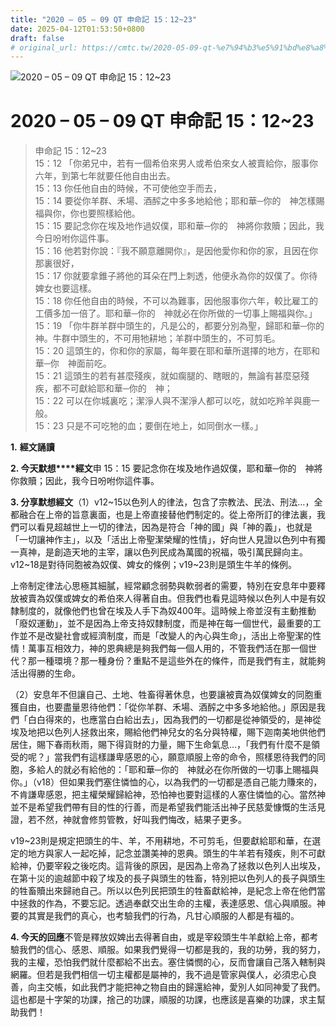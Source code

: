 ```yaml
---
title: "2020 – 05 – 09 QT 申命記 15：12~23"
date: 2025-04-12T01:53:50+0800
draft: false
# original_url: https://cmtc.tw/2020-05-09-qt-%e7%94%b3%e5%91%bd%e8%a8%98-15%ef%bc%9a1223
---
```


![2020 – 05 – 09 QT 申命記 15：12\~23](/images/qt.jpg   "2020 – 05 – 09 QT 申命記 15：12\~23")

# 2020 – 05 – 09 QT 申命記 15：12\~23

> 申命記 15：12\~23  
> 15：12 「你弟兄中，若有一個希伯來男人或希伯來女人被賣給你，服事你六年，到第七年就要任他自由出去。  
> 15：13 你任他自由的時候，不可使他空手而去，  
> 15：14 要從你羊群、禾場、酒醡之中多多地給他；耶和華─你的　神怎樣賜福與你，你也要照樣給他。  
> 15：15 要記念你在埃及地作過奴僕，耶和華─你的　神將你救贖；因此，我今日吩咐你這件事。  
> 15：16 他若對你說：『我不願意離開你』，是因他愛你和你的家，且因在你那裏很好，  
> 15：17 你就要拿錐子將他的耳朵在門上刺透，他便永為你的奴僕了。你待婢女也要這樣。  
> 15：18 你任他自由的時候，不可以為難事，因他服事你六年，較比雇工的工價多加一倍了。耶和華─你的　神就必在你所做的一切事上賜福與你。」  
> 15：19 「你牛群羊群中頭生的，凡是公的，都要分別為聖，歸耶和華─你的　神。牛群中頭生的，不可用牠耕地；羊群中頭生的，不可剪毛。  
> 15：20 這頭生的，你和你的家屬，每年要在耶和華所選擇的地方，在耶和華─你　神面前吃。  
> 15：21 這頭生的若有甚麼殘疾，就如瘸腿的、瞎眼的，無論有甚麼惡殘疾，都不可獻給耶和華─你的　神；  
> 15：22 可以在你城裏吃；潔淨人與不潔淨人都可以吃，就如吃羚羊與鹿一般。  
> 15：23 只是不可吃牠的血；要倒在地上，如同倒水一樣。」

**1.** **經文誦讀**

**2. 今天默想****經文**申 15：15 要記念你在埃及地作過奴僕，耶和華─你的　神將你救贖；因此，我今日吩咐你這件事。

**3. 分享默想經文**（1）v12\~15以色列人的律法，包含了宗教法、民法、刑法…，全都融合在上帝的旨意裏面，也是上帝直接替他們制定的。從上帝所訂的律法裏，我們可以看見超越世上一切的律法，因為是符合「神的國」與「神的義」，也就是「一切讓神作主」，以及「活出上帝聖潔榮耀的性情」，好向世人見證以色列中有獨一真神，是創造天地的主宰，讓以色列民成為萬國的祝福，吸引萬民歸向主。v12\~18是對待同胞被為奴僕、婢女的條例；v19\~23則是頭生牛羊的條例。

上帝制定律法心思極其細膩，經常顧念弱勢與軟弱者的需要，特別在安息年中要釋放被賣為奴僕或婢女的希伯來人得著自由。但我們也看見這時候以色列人中是有奴隸制度的，就像他們也曾在埃及人手下為奴400年。這時候上帝並沒有主動推動「廢奴運動」，並不是因為上帝支持奴隸制度，而是神在每一個世代，最重要的工作並不是改變社會或經濟制度，而是「改變人的內心與生命」，活出上帝聖潔的性情！萬事互相效力，神的恩典總是夠我們每一個人用的，不管我們活在那一個世代？那一種環境？那一種身份？重點不是這些外在的條件，而是我們有主，就能夠活出得勝的生命。

（2）安息年不但讓自己、土地、牲畜得著休息，也要讓被賣為奴僕婢女的同胞重獲自由，也要盡量恩待他們：「從你羊群、禾場、酒醡之中多多地給他。」原因是我們「白白得來的，也應當白白給出去」，因為我們的一切都是從神領受的，是神從埃及地把以色列人拯救出來，賜給他們神兒女的名分與特權，賜下迦南美地供他們居住，賜下春雨秋雨，賜下得貨財的力量，賜下生命氣息…，「我們有什麼不是領受的呢？」當我們有這樣謙卑感恩的心，願意順服上帝的命令，照樣恩待我們的同胞，多給人的就必有給他的：「耶和華─你的　神就必在你所做的一切事上賜福與你。」（v18）但如果我們塞住憐恤的心，以為我們的一切都是憑自己能力賺來的，不肯謙卑感恩，把主權榮耀歸給神，恐怕神也要對這樣的人塞住憐恤的心。當然神並不是希望我們帶有目的性的行善，而是希望我們能活出神子民慈愛慷慨的生活見證，若不然，神就會修剪管教，好叫我們悔改，結果子更多。

v19\~23則是規定把頭生的牛、羊，不用耕地，不可剪毛，但要獻給耶和華，在選定的地方與家人一起吃掉，記念並讚美神的恩典。頭生的牛羊若有殘疾，則不可獻給神，仍要宰殺之後吃肉。這背後的原因，是因為上帝為了拯救以色列人出埃及，在第十災的逾越節中殺了埃及的長子與頭生的牲畜，特別把以色列人的長子與頭生的牲畜贖出來歸祂自己。所以以色列民把頭生的牲畜獻給神，是紀念上帝在他們當中拯救的作為，不要忘記。透過奉獻交出生命的主權，表達感恩、信心與順服。神要的其實是我們的真心，也考驗我們的行為，凡甘心順服的人都是有福的。

**4. 今天的回應**不管是釋放奴婢出去得著自由，或是宰殺頭生牛羊獻給上帝，都考驗我們的信心、感恩、順服。如果我們覺得一切都是我的，我的功勞，我的努力，我的主權，恐怕我們就什麼都給不出去。塞住憐憫的心，反而會讓自己落入轄制與網羅。但若是我們相信一切主權都是屬神的，我不過是管家與僕人，必須忠心良善，向主交帳，如此我們才能把神之物自由的歸還給神，愛別人如同神愛了我們。這也都是十字架的功課，捨己的功課，順服的功課，也應該是喜樂的功課，求主幫助我們！